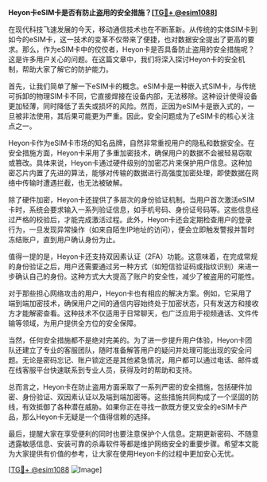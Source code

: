 **Heyon卡eSIM卡是否有防止盗用的安全措施？[[TG💪+ @esim1088](https://t.me/s/esim1088)]**

在现代科技飞速发展的今天，移动通信技术也在不断革新。从传统的实体SIM卡到如今的eSIM卡，这一技术的变革不仅带来了便捷，也对数据安全提出了更高的要求。那么，作为eSIM卡中的佼佼者，Heyon卡是否具备防止盗用的安全措施呢？这是许多用户关心的问题。在这篇文章中，我们将深入探讨Heyon卡的安全机制，帮助大家了解它的防护能力。

首先，让我们简单了解一下eSIM卡的概念。eSIM卡是一种嵌入式SIM卡，与传统可拆卸的物理SIM卡不同，它直接焊接在设备内部，无法移除。这种设计使得设备更加轻薄，同时降低了丢失或损坏的风险。然而，正因为eSIM卡是嵌入式的，一旦被非法使用，其后果可能更为严重。因此，安全问题成为了eSIM卡的核心关注点之一。

Heyon卡作为eSIM卡市场的知名品牌，自然非常重视用户的隐私和数据安全。在安全措施方面，Heyon卡采用了多重加密技术，确保用户的数据不会被轻易窃取或篡改。具体来说，Heyon卡通过硬件级别的加密芯片来保护用户信息。这种加密芯片内置了先进的算法，能够对传输的数据进行高强度加密处理，即使数据在网络中传输时遭遇拦截，也无法被破解。

除了硬件加密，Heyon卡还提供了多层次的身份验证机制。当用户首次激活eSIM卡时，系统会要求输入一系列验证信息，如手机号码、身份证号码等。这些信息经过严格的校验后，才能完成激活过程。此外，Heyon卡还会定期检查用户的登录行为，一旦发现异常操作（如来自陌生IP地址的访问），便会立即触发警报并暂时冻结账户，直到用户确认身份为止。

值得一提的是，Heyon卡还支持双因素认证（2FA）功能。这意味着，在完成常规的身份验证之后，用户还需要通过另一种方式（如短信验证码或指纹识别）来进一步确认自己的身份。这种方式大大提高了账户的安全性，减少了被盗用的可能性。

对于那些担心网络攻击的用户，Heyon卡也有相应的解决方案。例如，它采用了端到端加密技术，确保用户之间的通信内容始终处于加密状态，只有发送方和接收方才能解密查看。这种技术不仅适用于日常聊天，也广泛应用于视频通话、文件传输等领域，为用户提供全方位的安全保障。

当然，任何安全措施都不是绝对完美的。为了进一步提升用户体验，Heyon卡团队还建立了专业的客服团队，随时准备解答用户的疑问并处理可能出现的安全问题。无论是密码忘记、账户锁定还是其他紧急情况，用户都可以通过电话、邮件或在线客服平台快速联系到专业人员，获得及时的帮助和支持。

总而言之，Heyon卡在防止盗用方面采取了一系列严密的安全措施，包括硬件加密、身份验证、双因素认证以及端到端加密等。这些措施共同构成了一个坚固的防线，有效抵御了各种潜在威胁。如果你正在寻找一款既方便又安全的eSIM卡产品，那么Heyon卡无疑是一个值得信赖的选择。

最后，提醒大家在享受便利的同时也要注意保护个人信息。定期更新密码、不随意透露敏感信息、安装可靠的杀毒软件等都是维护网络安全的重要步骤。希望本文能为大家提供有价值的参考，让大家在使用Heyon卡的过程中更加安心无忧。

[[TG💪+ @esim1088](https://t.me/s/esim1088) ![Image](https://i.postimg.cc/4NQfJmqS/Snipaste-2025-05-13-00-14-12.png)]